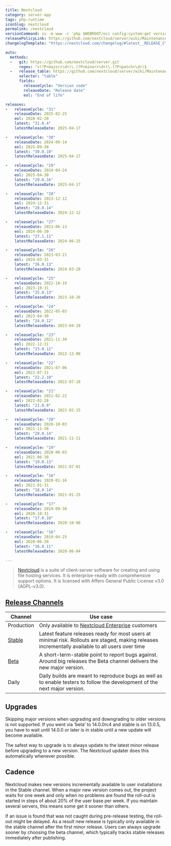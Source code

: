 ```yaml
---
title: Nextcloud
category: server-app
tags: php-runtime
iconSlug: nextcloud
permalink: /nextcloud
versionCommand: su -m www -c 'php $WEBROOT/occ config:system:get version'
releasePolicyLink: https://github.com/nextcloud/server/wiki/Maintenance-and-Release-Schedule
changelogTemplate: "https://nextcloud.com/changelog/#latest__RELEASE_CYCLE__"

auto:
  methods:
  -   git: https://github.com/nextcloud/server.git
      regex: ^v(?P<major>\d+)\.(?P<minor>\d+)\.(?P<patch>\d+)$
  -   release_table: https://github.com/nextcloud/server/wiki/Maintenance-and-Release-Schedule
      selector: "table"
      fields:
        releaseCycle: "Version code"
        releaseDate: "Release date"
        eol: "End of life"

releases:
-   releaseCycle: "31"
    releaseDate: 2025-02-25
    eol: 2026-02-28
    latest: "31.0.4"
    latestReleaseDate: 2025-04-17

-   releaseCycle: "30"
    releaseDate: 2024-09-14
    eol: 2025-09-30
    latest: "30.0.10"
    latestReleaseDate: 2025-04-17

-   releaseCycle: "29"
    releaseDate: 2024-04-24
    eol: 2025-04-30
    latest: "29.0.16"
    latestReleaseDate: 2025-04-17

-   releaseCycle: "28"
    releaseDate: 2023-12-12
    eol: 2024-12-31
    latest: "28.0.14"
    latestReleaseDate: 2024-12-12

-   releaseCycle: "27"
    releaseDate: 2023-06-13
    eol: 2024-06-30
    latest: "27.1.11"
    latestReleaseDate: 2024-06-25

-   releaseCycle: "26"
    releaseDate: 2023-03-21
    eol: 2024-03-31
    latest: "26.0.13"
    latestReleaseDate: 2024-03-28

-   releaseCycle: "25"
    releaseDate: 2022-10-19
    eol: 2023-10-31
    latest: "25.0.13"
    latestReleaseDate: 2023-10-26

-   releaseCycle: "24"
    releaseDate: 2022-05-03
    eol: 2023-04-30
    latest: "24.0.12"
    latestReleaseDate: 2023-04-19

-   releaseCycle: "23"
    releaseDate: 2021-11-30
    eol: 2022-12-31
    latest: "23.0.12"
    latestReleaseDate: 2022-12-08

-   releaseCycle: "22"
    releaseDate: 2021-07-06
    eol: 2022-07-31
    latest: "22.2.10"
    latestReleaseDate: 2022-07-18

-   releaseCycle: "21"
    releaseDate: 2021-02-22
    eol: 2022-02-28
    latest: "21.0.9"
    latestReleaseDate: 2022-02-15

-   releaseCycle: "20"
    releaseDate: 2020-10-03
    eol: 2021-11-30
    latest: "20.0.14"
    latestReleaseDate: 2021-11-11

-   releaseCycle: "19"
    releaseDate: 2020-06-03
    eol: 2021-06-30
    latest: "19.0.13"
    latestReleaseDate: 2021-07-01

-   releaseCycle: "18"
    releaseDate: 2020-01-16
    eol: 2021-01-31
    latest: "18.0.14"
    latestReleaseDate: 2021-01-25

-   releaseCycle: "17"
    releaseDate: 2019-09-30
    eol: 2020-10-31
    latest: "17.0.10"
    latestReleaseDate: 2020-10-08

-   releaseCycle: "16"
    releaseDate: 2019-04-25
    eol: 2020-06-30
    latest: "16.0.11"
    latestReleaseDate: 2020-06-04

---
```


> [Nextcloud](https://nextcloud.com/) is a suite of client-server software for creating and using
> file hosting services. It is enterprise-ready with comprehensive support options. It is licensed
> with Affero General Public License v3.0 (AGPL-v3.0).

## [Release Channels][channels]

| Channel          | Use case                                                                                                                                          |
|------------------|---------------------------------------------------------------------------------------------------------------------------------------------------|
| Production       | Only available to [Nextcloud Enterprise][enterprise] customers                                                                                    |
| [Stable][stable] | Latest feature releases ready for most users at minimal risk. Rollouts are staged, making releases incrementally available to all users over time |
| [Beta][beta]     | A short-term-stable point to report bugs against. Around big releases the Beta channel delivers the new major version.                            |
| Daily            | Daily builds are meant to reproduce bugs as well as to enable testers to follow the development of the next major version.                        |

## Upgrades

Skipping major versions when upgrading and downgrading to older versions is not supported.
If you went via ‘beta’ to 14.0.0rc4 and stable is on 13.0.5, you have to wait until 14.0.0 or later
is in stable until a new update will become available.

The safest way to upgrade is to always update to the latest minor release before upgrading to a new
version. The Nextcloud updater does this automatically whenever possible.

## Cadence

Nextcloud makes new versions incrementally available to user installations in the Stable channel.
When a major new version comes out, the project waits for one week and only when no problems are
found the roll-out is started in steps of about 20% of the user base per week. If you maintain
several servers, this means some get it sooner than others.

If an issue is found that was not caught during pre-release testing, the roll-out might be delayed.
As a result new release is typically only available in the stable channel after the first minor
release. Users can always upgrade sooner by choosing the beta channel, which typically tracks
stable releases immediately after publishing.

[stable]: https://nextcloud.com/install/
[enterprise]: https://nextcloud.com/enterprise/ "Nextcloud Enterprise"
[beta]: https://download.nextcloud.com/server/prereleases/ "Beta releases"
[channels]: https://nextcloud.com/release-channels/
